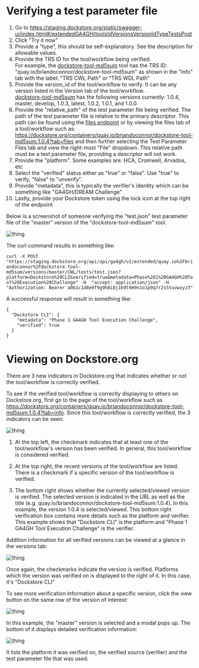 # Verifying a test parameter file

1. Go to https://staging.dockstore.org/static/swagger-ui/index.html#/extendedGA4GH/toolsIdVersionsVersionIdTypeTestsPost
2. Click "Try it now"
3. Provide a "type", this should be self-explanatory.  See the description for allowable values.
4. Provide the TRS ID for the tool/workflow being verified.  
For example, the [dockstore-tool-md5sum](https://dockstore.org/containers/quay.io/briandoconnor/dockstore-tool-md5sum:master?tab=info) tool has the TRS ID: "quay.io/briandoconnor/dockstore-tool-md5sum" as shown in the "Info" tab with the label: "TRS CWL Path" or "TRS WDL Path"
5. Provide the version_id of the tool/workflow to verify.  It can be any version listed in the Version tab of the tool/workflow.  
[dockstore-tool-md5sum](https://dockstore.org/containers/quay.io/briandoconnor/dockstore-tool-md5sum:master?tab=versions) has the following versions currently:
1.0.4, master, develop, 1.0.3, latest, 1.0.2, 1.0.1, and 1.0.0.
6. Provide the "relative_path" of the test parameter file being verified.  The path of the test parameter file is relative to the primary descriptor.  This path can be found using the [files endpoint](https://staging.dockstore.org/static/swagger-ui/index.html#/GA4GH/toolsIdVersionsVersionIdTypeFilesGet) or by viewing the files tab of a tool/workflow such as:
https://dockstore.org/containers/quay.io/briandoconnor/dockstore-tool-md5sum:1.0.4?tab=files and then further selecting the Test Parameter Files tab and view the right-most "File" dropdown. This relative path must be a test parameter file, providing a descriptor will not work.
7. Provide the "platform".  Some examples are: HCA, Cromwell, Arvados, etc
8. Select the "verified" status either as "true" or "false".  Use "true" to verify, "false" to "unverify".
9. Provide "metadata", this is typically the verifier's identity which can be something like "GA4GH/DREAM Challenge"
10. Lastly, provide your Dockstore token using the lock icon at the top right of the endpoint

Below is a screenshot of someone verifying the "test.json" test parameter file of the "master" version of the "dockstore-tool-md5sum" tool.  

![thing](Swagger.png)

The curl command results in something like:

`curl -X POST "https://staging.dockstore.org/api/api/ga4gh/v2/extended/quay.io%2Fbriandoconnor%2Fdockstore-tool-md5sum/versions/master/CWL/tests/test.json?platform=Dockstore%20CLI&verified=true&metadata=Phase%201%20GA4GH%20Tool%20Execution%20Challenge" -H  "accept: application/json" -H  "Authorization: Bearer a0b1c1d8e9f9g9h8i8j1k9l9m9n1o1p9q7r2s5tuvwxyz3"`

A successful response will result in something like:

```
{
  "Dockstore CLI": {
    "metadata": "Phase 1 GA4GH Tool Execution Challenge",
    "verified": true
  }
}
```

# Viewing on Dockstore.org

There are 3 new indicators in Dockstore.org that indicates whether or not the tool/workflow is correctly verified.

To see if the verified tool/workflow is correctly displaying to others on Dockstore.org, first go to the page of the tool/workflow such as https://dockstore.org/containers/quay.io/briandoconnor/dockstore-tool-md5sum:1.0.4?tab=info.  Since this tool/workflow is correctly verified, the 3 indicators can be seen:

![thing](VerifiedTool.png)

1. At the top left, the checkmark indicates that at least one of the tool/workflow's version has been verified.  In general, this tool/workflow is considered verified.  

2. At the top right, the recent versions of the tool/workflow are listed.  There is a checkmark if a specific version of the tool/workflow is verified.

3. The bottom right shows whether the currently selected/viewed version is verified.  The selected version is indicated in the URL as well as the title (e.g. quay.io/briandoconnor/dockstore-tool-md5sum:1.0.4). In this example, the version 1.0.4 is selected/viewed.  This bottom right verification box contains more details such as the platform and verifier.  This example shows that "Dockstore CLI" is the platform and "Phase 1 GA4GH Tool Execution Challenge" is the verifier.

Addition information for all verified versions can be viewed at a glance in the versions tab:

![thing](VerifiedVersionsTab.png)

Once again, the checkmarks indicate the version is verified.  Platforms which the version was verified on is displayed to the right of it.  In this case, it's "Dockstore CLI"

To see more verification information about a specific version, click the view button on the same row of the version of interest:

![thing](SelectingVersionsTab.png)

In this example, the "master" version is selected and a modal pops up.  The bottom of it displays detailed verification information:

![thing](VerifiedTable.png)

It lists the platform it was verified on, the verified source (verifier) and the test parameter file that was used.
